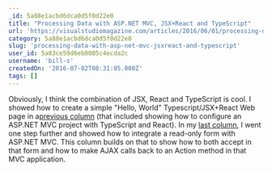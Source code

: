 ```yaml
---
_id: 5a88e1acbd6dca0d5f0d22e0
title: "Processing Data with ASP.NET MVC, JSX+React and TypeScript"
url: 'https://visualstudiomagazine.com/articles/2016/06/01/processing-data.aspx'
category: 5a88e1acbd6dca0d5f0d22e0
slug: 'processing-data-with-asp-net-mvc-jsxreact-and-typescript'
user_id: 5a83ce59d6eb0005c4ecda2c
username: 'bill-s'
createdOn: '2016-07-02T08:31:05.000Z'
tags: []
---
```


Obviously, I think the combination of JSX, React and TypeScript is cool. I showed how to create a simple "Hello, World" Typescript/JSX+React Web page in a<a href="https://visualstudiomagazine.com/articles/2016/04/25/eliminate-barrier-javascript-html.aspx" target="_blank">previous column</a> (that included showing how to configure an ASP.NET MVC project with TypeScript and React). In my <a href="https://visualstudiomagazine.com/articles/2016/05/16/typescript-class-with-csharp.aspx" target="_blank">last column</a>, I went one step further and showed how to integrate a read-only form with ASP.NET MVC. This column builds on that to show how to both accept in that form and how to make AJAX calls back to an Action method in that MVC application.
